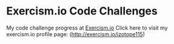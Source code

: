 # Exercism.io Code Challenges

My code challenge progress at [Exercism.io](http://exercism.io/)
Click here to visit my exercism.io profile page: (http://exercism.io/izotope115)
